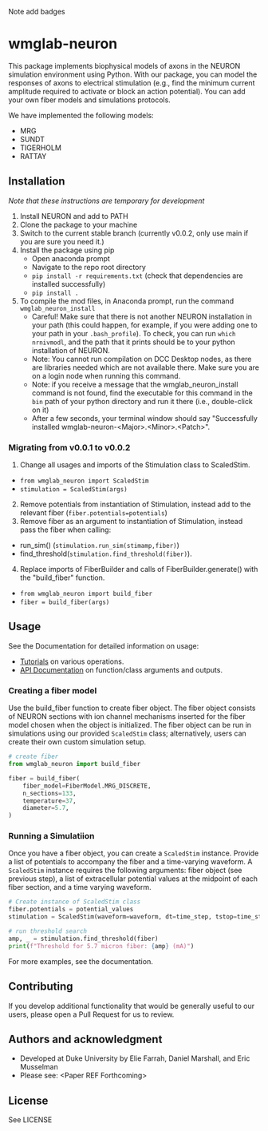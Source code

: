 Note add badges

# wmglab-neuron
This package implements biophysical models of axons in the NEURON simulation environment using Python. With our package, you can model the responses of axons to electrical stimulation (e.g., find the minimum current amplitude required to activate or block an action potential). You can add your own fiber models and simulations protocols.

We have implemented the following models:
- MRG
- SUNDT
- TIGERHOLM
- RATTAY

## Installation
*Note that these instructions are temporary for development*
1. Install NEURON and add to PATH
2. Clone the package to your machine
3. Switch to the current stable branch (currently v0.0.2, only use main if you are sure you need it.)
4. Install the package using pip
   - Open anaconda prompt
   - Navigate to the repo root directory
   - `pip install -r requirements.txt` (check that dependencies are installed successfully)
   - `pip install .`
5. To compile the mod files, in Anaconda prompt, run the command `wmglab_neuron_install`
   - Careful! Make sure that there is not another NEURON installation in your path (this could happen, for example, if you were adding one to your path in your `.bash_profile`). To check, you can run `which nrnivmodl`, and the path that it prints should be to your python installation of NEURON.
   - Note: You cannot run compilation on DCC Desktop nodes, as there are libraries needed which are not available there. Make sure you are on a login node when running this command.
   - Note: if you receive a message that the wmglab_neuron_install command is not found, find the executable for this command in the `bin` path of your python directory and run it there (i.e., double-click on it)
   - After a few seconds, your terminal window should say "Successfully installed wmglab-neuron-\<Major>.\<Minor>.\<Patch>".
  
### Migrating from v0.0.1 to v0.0.2
1. Change all usages and imports of the Stimulation class to ScaledStim.
  - `from wmglab_neuron import ScaledStim`
  - `stimulation = ScaledStim(args)`
2. Remove potentials from instantiation of Stimulation, instead add to the relevant fiber (`fiber.potentials=potentials`)
3. Remove fiber as an argument to instantiation of Stimulation, instead pass the fiber when calling:
  - run_sim() (`stimulation.run_sim(stimamp,fiber)`)
  - find_threshold(`stimulation.find_threshold(fiber)`).
4. Replace imports of FiberBuilder and calls of FiberBuilder.generate() with the "build_fiber" function.
  - `from wmglab_neuron import build_fiber`
  - `fiber = build_fiber(args)`
## Usage
See the Documentation for detailed information on usage:
- [Tutorials](https://wmglab.pages.oit.duke.edu/wmglab-neuron/tutorials/index.html) on various operations.
- [API Documentation](https://wmglab.pages.oit.duke.edu/wmglab-neuron/autodoc/index.html) on function/class arguments and outputs.

### Creating a fiber model
Use the build_fiber function to create fiber object. The fiber object consists of NEURON sections with ion channel mechanisms inserted for the fiber model chosen when the object is initialized. The fiber object can be run in simulations using our provided `ScaledStim` class; alternatively, users can create their own custom simulation setup.

```python
# create fiber
from wmglab_neuron import build_fiber

fiber = build_fiber(
    fiber_model=FiberModel.MRG_DISCRETE,
    n_sections=133,
    temperature=37,
    diameter=5.7,
)
```
### Running a Simulatiion
Once you have a fiber object, you can create a `ScaledStim` instance. Provide a list of potentials to accompany the fiber and a time-varying waveform.
A `ScaledStim` instance requires the following arguments: fiber object (see previous step), a list of extracellular potential values at the midpoint of each fiber section, and a time varying waveform.
```python
# Create instance of ScaledStim class
fiber.potentials = potential_values
stimulation = ScaledStim(waveform=waveform, dt=time_step, tstop=time_stop)

# run threshold search
amp, _ = stimulation.find_threshold(fiber)
print(f"Threshold for 5.7 micron fiber: {amp} (mA)")
```
For more examples, see the documentation.

## Contributing
If you develop additional functionality that would be generally useful to our users, please open a Pull Request for us to review.

## Authors and acknowledgment
   - Developed at Duke University by Elie Farrah, Daniel Marshall, and Eric Musselman
   - Please see: \<Paper REF Forthcoming>

## License
See LICENSE
